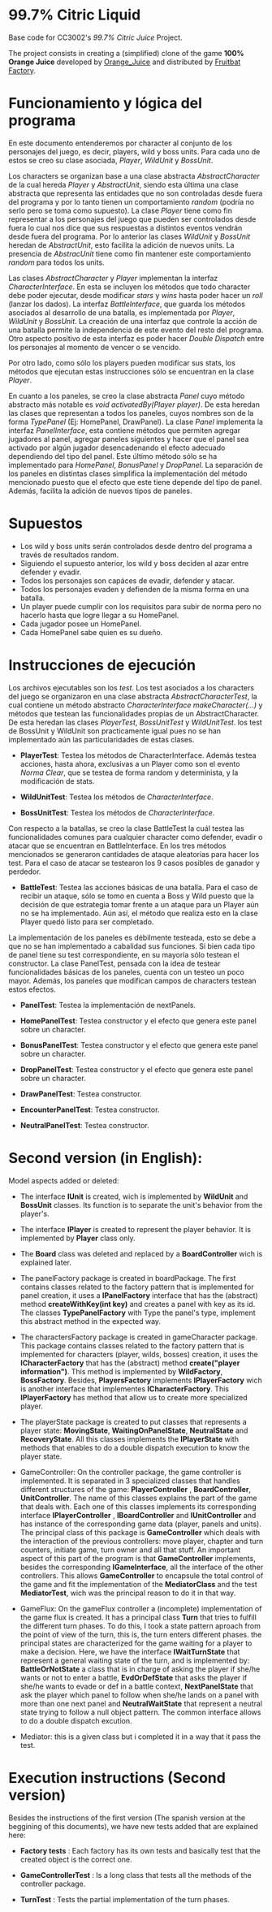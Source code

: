 <!-- 1.0.3-b1 -->
# 99.7% Citric Liquid

Base code for CC3002's *99.7% Citric Juice* Project.

The project consists in creating a (simplified) clone of the game **100% Orange Juice**
developed by [Orange_Juice](http://daidai.moo.jp) and distributed by 
[Fruitbat Factory](https://fruitbatfactory.com).

# **Funcionamiento y lógica del programa**

En este documento entenderemos por character al conjunto de los personajes del juego, es decir, players,
wild y boss units. Para cada uno de estos se creo su clase asociada, *Player*, *WildUnit* y *BossUnit*.
 
Los characters se organizan base a una clase abstracta *AbstractCharacter* de la cual hereda *Player*
y *AbstractUnit*, siendo esta última una clase abstracta que representa las entidades que no son 
controladas desde fuera del programa y por lo tanto tienen un comportamiento *random* (podría no serlo 
pero se toma como supuesto). La clase *Player* tiene como fin representar a los personajes del juego 
que pueden ser controlados desde fuera lo cual nos dice que sus respuestas a distintos eventos vendrán
desde fuera del programa. Por lo anterior las clases *WildUnit* y *BossUnit* heredan de 
*AbstractUnit*, esto facilita la adición de nuevos units. La presencia de *AbstracUnit* tiene como fin 
mantener este comportamiento *random* para todos los units.

Las clases *AbstractCharacter* y *Player* implementan la interfaz *CharacterInterface*. En esta se 
incluyen los métodos que todo character debe poder ejecutar, desde modificar *stars* y *wins* hasta 
poder hacer un *roll* (lanzar los dados). La interfaz *BattleInterface*, que guarda los métodos 
asociados al desarrollo de una batalla, es implementada por *Player*, *WildUnit* y *BossUnit*. La 
creación de una interfaz que controle la acción de una batalla permite la independencia de este evento 
del resto del programa. Otro aspecto positivo de esta interfaz es poder hacer *Double Dispatch* entre 
los personajes al momento de vencer o se vencido. 

Por otro lado, como sólo los players pueden modificar sus stats, los métodos que ejecutan estas 
instrucciones sólo se encuentran en la clase *Player*.

En cuanto a los paneles, se creo la clase abstracta *Panel* cuyo método abstracto más notable es 
*void activatedBy(Player player)*. De esta heredan las clases que representan a todos los paneles, 
cuyos nombres son de la forma *TypePanel* (Ej: HomePanel, DrawPanel). La clase *Panel* implementa la 
interfaz *PanelInterface*, esta contiene métodos que permiten agregar jugadores al panel, agregar 
paneles siguientes y hacer que el panel sea activado por algún jugador desencadenando el efecto 
adecuado dependiendo del tipo del panel. Este último método sólo se ha implementado para *HomePanel*, 
*BonusPanel* y *DropPanel*. La separación de los paneles en distintas clases simplifica la 
implementación del método mencionado puesto que el efecto que este tiene depende del tipo de panel. 
Además, facilita la adición de nuevos tipos de paneles.

# **Supuestos**
- Los wild y boss units serán controlados desde dentro del programa a través de resultados random.
- Siguiendo el supuesto anterior, los wild y boss deciden al azar entre defender y evadir.
- Todos los personajes son capáces de evadir, defender y atacar.
- Todos los personajes evaden y defienden de la misma forma en una batalla.
- Un player puede cumplir con los requisitos para subir de norma pero no hacerlo hasta que logre
llegar a su HomePanel.
- Cada jugador posee un HomePanel.
- Cada HomePanel sabe quien es su dueño.

# **Instrucciones de ejecución**

Los archivos ejecutables son los *test*. Los test asociados a los characters del juego se organizaron 
en una clase abstracta *AbstractCharacterTest*, la cual contiene un método abstracto 
*CharacterInterface makeCharacter(...)* y métodos que testean las funcionalidades propias de un 
AbstractCharacter. De esta heredan las clases *PlayerTest*, *BossUnitTest* y *WildUnitTest*. los test
de BossUnit y WildUnit son practicamente igual pues no se han implementado aún las particularidades
de estas clases. 

- **PlayerTest**: Testea los métodos de CharacterInterface. Además
testea acciones, hasta ahora, exclusivas a un Player como son el evento *Norma Clear*, que se testea
de forma random y determinista, y la modificación de stats. 

- **WildUnitTest**: Testea los métodos de *CharacterInterface*. 

- **BossUnitTest**: Testea los métodos de *CharacterInterface*.

Con respecto a la batallas, se creo la clase BattleTest la cuál testea las funcionalidades comunes 
para cualquier character como defender, evadir o atacar que se encuentran en BattleInterface. En los 
tres métodos mencionados se generaron cantidades de ataque aleatorias para hacer los test. Para el 
caso de atacar se testearon los 9 casos posibles de ganador y perdedor.

- **BattleTest**: Testea las acciones básicas de una batalla. Para el caso de recibir un ataque, sólo
se tomo en cuenta a Boss y Wild puesto que la decisión de que estrategia tomar frente a un ataque para
un Player aún no se ha implementado. Aún así, el método que realiza esto en la clase Player quedó listo
para ser completado.

La implementación de los paneles es débilmente testeada, esto se debe a que no se han implementado a
cabalidad sus funciones. Si bien cada tipo de panel tiene su test correspondiente, en su mayoría sólo 
testean el constructor. La clase PanelTest, pensada con la idea de testear funcionalidades básicas de 
los paneles, cuenta con un testeo un poco mayor. Además, los paneles que modifican campos de 
characters testean estos efectos.

- **PanelTest**: Testea la implementación de nextPanels.

- **HomePanelTest**: Testea constructor y el efecto que genera este panel sobre un character.

- **BonusPanelTest**: Testea constructor y el efecto que genera este panel sobre un character.

- **DropPanelTest**: Testea constructor y el efecto que genera este panel sobre un character.

- **DrawPanelTest**: Testea constructor.

- **EncounterPanelTest**: Testea constructor.

- **NeutralPanelTest**: Testea constructor.






# **Second version (in English):**

Model aspects added or deleted:

- The interface **IUnit** is created, wich is implemented by **WildUnit** and **BossUnit** classes. Its function
is to separate the unit's behavior from the player's.

- The interface **IPlayer** is created to represent the player behavior. It is implemented by **Player** class
only.

- The **Board** class was deleted and replaced by a **BoardController** wich is explained later.

- The panelFactory package is created in boardPackage. The first contains classes related to the factory 
pattern that is implemented for panel creation, it uses a **IPanelFactory** interface that has the 
(abstract) method **createWithKey(int key)** and creates a panel with key as its id. The classes 
**TypePanelFactory** with Type the panel's type, implement this abstract method in the expected way.


- The charactersFactory package is created in gameCharacter package. This package contains classes related
to the factory pattern that is implemented for characters (player, wilds, bosses) creation, it uses
the **ICharacterFactory** that has the (abstract) method **create("player information")**. This method
is implemented by **WildFactory**, **BossFactory**. Besides, **PlayersFactory** implements **IPlayerFactory**
wich is another interface that implementes **ICharacterFactory**. This **IPlayerFactory** has method that
allow us to create more specialized player.

- The playerState package is created to put classes that represents a player state: **MovingState**, 
**WaitingOnPanelState**, **NeutralState** and **RecoveryState**. All this classes implements the 
**IPlayerState** with methods that enables to do a double dispatch execution to know the player state.

- GameController: On the controller package, the game controller is implemented. It is separated in 3
specialized classes that handles different structures of the game: **PlayerController**
, **BoardController**, **UnitController**. The name of this classes explains the part of the game that
deals with. Each one of this classes implements its corresponding interface **IPlayerController**
, **IBoardController** and **IUnitController** and has instance of the corresponding game data (player, 
panels and units). The principal class of this package is **GameController** which deals with 
the interaction of the previous controllers: move player, chapter and turn counters, initiate game,
turn owner and all that stuff. An important aspect of this part of the program is that **GameController**
implements, besides the corresponding **IGameInterface**, all the interface of the other controllers.
This allows **GameController** to encapsule the total control of the game and fit the implementation
of the **MediatorClass** and the test **MediatorTest**, wich was the principal reason to do it in that way.


- GameFlux: On the gameFlux controller a (incomplete) implementation of the game flux is created. It
has a principal class **Turn** that tries to fulfill the different turn phases. To do this, I took a 
state pattern aproach from the point of view of the turn, this is, the turn enters different phases.
the principal states are characterized for the game waiting for a player to make a decision. Here, we
have the interface **IWaitTurnState** that represent a general waiting state of the turn, and is 
implemented by: **BattleOrNotState** a class that is in charge of asking the player if she/he wants or not
to enter a battle, **EvdOrDefState** that asks the player if she/he wants to evade or def in a battle 
context, **NextPanelState** that ask the player which panel to follow when she/he lands on a panel with 
more than one next panel and **NeutralWaitState** that represent a neutral state trying to follow a null
object pattern. The common interface allows to do a double dispatch excution. 

- Mediator: this is a given class but i completed it in a way that it pass the test.


# **Execution instructions (Second version)**

Besides the instructions of the first version (The spanish version at the beggining of this documents),
we have new tests added that are explained here:

- **Factory tests** : Each factory has its own tests and basically test that the created object is the
correct one.

- **GameControllerTest** : Is a long class that tests all the methods of the controller package. 

- **TurnTest** : Tests the partial implementation of the turn phases.



